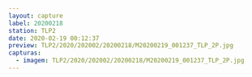```yaml
---
layout: capture
label: 20200218
station: TLP2
date: 2020-02-19 00:12:37
preview: TLP2/2020/202002/20200218/M20200219_001237_TLP_2P.jpg
capturas:
  - imagem: TLP2/2020/202002/20200218/M20200219_001237_TLP_2P.jpg
---
```

